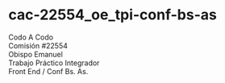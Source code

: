 # cac-22554_oe_tpi-conf-bs-as
Codo A Codo
<br>
Comisión #22554
<br>
Obispo Emanuel
<br>
Trabajo Práctico Integrador
<br>
Front End / Conf Bs. As.
